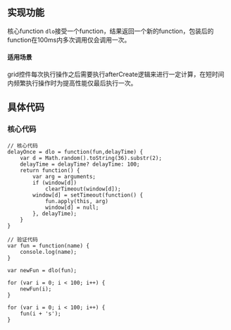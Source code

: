 ## 实现功能

核心function `dlo`接受一个function，结果返回一个新的function，包装后的function在100ms内多次调用仅会调用一次。

#### 适用场景

grid控件每次执行操作之后需要执行afterCreate逻辑来进行一定计算，在短时间内频繁执行操作时为提高性能仅最后执行一次。

## 具体代码

### 核心代码

```
// 核心代码
delayOnce = dlo = function(fun,delayTime) {
    var d = Math.random().toString(36).substr(2);
    delayTime = delayTime? delayTime: 100;
    return function() {
        var arg = arguments;
        if (window[d])
            clearTimeout(window[d]);
        window[d] = setTimeout(function() {
            fun.apply(this, arg)
            window[d] = null;
        }, delayTime);
    }
}

// 验证代码
var fun = function(name) {
    console.log(name);
}

var newFun = dlo(fun);

for (var i = 0; i < 100; i++) {
    newFun(i);
}

for (var i = 0; i < 100; i++) {
    fun(i + 's');
}
```
